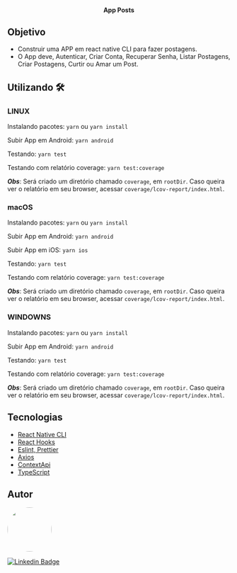 <h4 align="center"> 
	App Posts
</h4>

## Objetivo
  * Construir uma APP em react native CLI para fazer postagens.
  * O App deve, Autenticar, Criar Conta, Recuperar Senha, Listar Postagens, Criar Postagens, Curtir ou Amar um Post.

## Utilizando 🛠

### LINUX
Instalando pacotes: 
`yarn` ou `yarn install`

Subir App em Android: 
`yarn android`

Testando: 
`yarn test`

Testando com relatório coverage: 
`yarn test:coverage`

***Obs***: Será criado um diretório chamado `coverage`, em `rootDir`. Caso queira ver o relatório em seu browser, acessar `coverage/lcov-report/index.html`.

### macOS
Instalando pacotes: 
`yarn` ou `yarn install`

Subir App em Android: 
`yarn android`

Subir App em iOS: 
`yarn ios`

Testando: 
`yarn test`

Testando com relatório coverage: 
`yarn test:coverage`

***Obs***: Será criado um diretório chamado `coverage`, em `rootDir`. Caso queira ver o relatório em seu browser, acessar `coverage/lcov-report/index.html`.


### WINDOWNS
Instalando pacotes: 
`yarn` ou `yarn install`

Subir App em Android: 
`yarn android`

Testando: 
`yarn test`

Testando com relatório coverage: 
`yarn test:coverage`

***Obs***: Será criado um diretório chamado `coverage`, em `rootDir`. Caso queira ver o relatório em seu browser, acessar `coverage/lcov-report/index.html`.


## Tecnologias

- [React Native CLI](https://reactnative.dev/docs/getting-started)
- [React Hooks](https://reactjs.org/docs/hooks-intro.html)
- [Eslint, Prettier](https://www.notion.so/Padr-es-de-projeto-com-ESLint-Prettier-e-EditorConfig-0b57b47a24724c859c0cf226aa0cc3a7)
- [Axios](https://github.com/axios/axios)
- [ContextApi](https://blog.rocketseat.com.br/autenticacao-no-react-native-reactjs-com-context-api-hooks/)
- [TypeScript](https://reactnative.dev/docs/typescript)


## Autor

 <img style="border-radius: 50%;" src="https://avatars2.githubusercontent.com/u/58224002?s=400&u=1fec547bef35180a813b16c19f84145bf31726ea&v=4" width="100px;" alt=""/>

[![Linkedin Badge](https://img.shields.io/badge/-Claudionor-blue?style=flat-square&logo=Linkedin&logoColor=white&link=https://br.linkedin.com/in/claudionorsilva/)](https://br.linkedin.com/in/claudionorsilva)